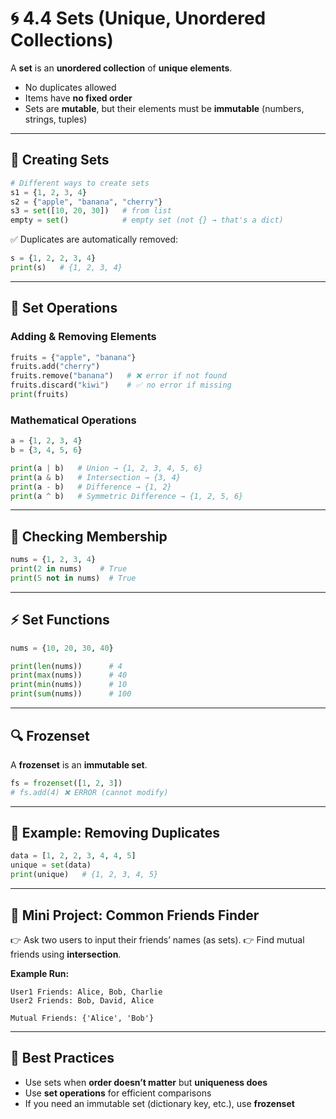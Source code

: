 # 🌀 4.4 Sets (Unique, Unordered Collections)

A **set** is an **unordered collection** of **unique elements**.

* No duplicates allowed
* Items have **no fixed order**
* Sets are **mutable**, but their elements must be **immutable** (numbers, strings, tuples)

---

## 📝 Creating Sets

```python
# Different ways to create sets
s1 = {1, 2, 3, 4}
s2 = {"apple", "banana", "cherry"}
s3 = set([10, 20, 30])   # from list
empty = set()            # empty set (not {} → that's a dict)
```

✅ Duplicates are automatically removed:

```python
s = {1, 2, 2, 3, 4}
print(s)   # {1, 2, 3, 4}
```

---

## 🔄 Set Operations

### Adding & Removing Elements

```python
fruits = {"apple", "banana"}
fruits.add("cherry")
fruits.remove("banana")   # ❌ error if not found
fruits.discard("kiwi")    # ✅ no error if missing
print(fruits)
```

### Mathematical Operations

```python
a = {1, 2, 3, 4}
b = {3, 4, 5, 6}

print(a | b)   # Union → {1, 2, 3, 4, 5, 6}
print(a & b)   # Intersection → {3, 4}
print(a - b)   # Difference → {1, 2}
print(a ^ b)   # Symmetric Difference → {1, 2, 5, 6}
```

---

## 📐 Checking Membership

```python
nums = {1, 2, 3, 4}
print(2 in nums)    # True
print(5 not in nums)  # True
```

---

## ⚡ Set Functions

```python
nums = {10, 20, 30, 40}

print(len(nums))      # 4
print(max(nums))      # 40
print(min(nums))      # 10
print(sum(nums))      # 100
```

---

## 🔍 Frozenset

A **frozenset** is an **immutable set**.

```python
fs = frozenset([1, 2, 3])
# fs.add(4) ❌ ERROR (cannot modify)
```

---

## 🧪 Example: Removing Duplicates

```python
data = [1, 2, 2, 3, 4, 4, 5]
unique = set(data)
print(unique)   # {1, 2, 3, 4, 5}
```

---

## 🎯 Mini Project: Common Friends Finder

👉 Ask two users to input their friends’ names (as sets).
👉 Find mutual friends using **intersection**.

**Example Run:**

```text
User1 Friends: Alice, Bob, Charlie
User2 Friends: Bob, David, Alice

Mutual Friends: {'Alice', 'Bob'}
```

---

## 🧠 Best Practices

* Use sets when **order doesn’t matter** but **uniqueness does**
* Use **set operations** for efficient comparisons
* If you need an immutable set (dictionary key, etc.), use **frozenset**


